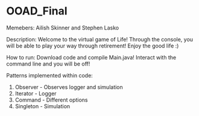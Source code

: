 # OOAD_Final

Memebers: Ailish Skinner and Stephen Lasko

Description: Welcome to the virtual game of Life! Through the console, you will be able to play your way through retirement! Enjoy the good life :)


How to run: Download code and compile Main.java! Interact with the command line and you will be off! 



Patterns implemented within code: 

1. Observer - Observes logger and simulation
2. Iterator - Logger
3. Command - Different options 
4. Singleton - Simulation


